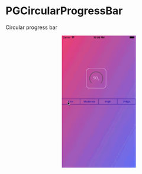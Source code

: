 # PGCircularProgressBar
Circular progress bar

<p align="center">
      <img width="200" src="Assets/example.gif">
</p>
